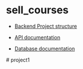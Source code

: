 ﻿# sell_courses

- [Backend Project structure](./backend/PROJECT-STRUCTURE.md)

- [API documentation](./backend/API.md)

- [Database documentation](./backend/DATABASE.md)


#   p r o j e c t 1  
 